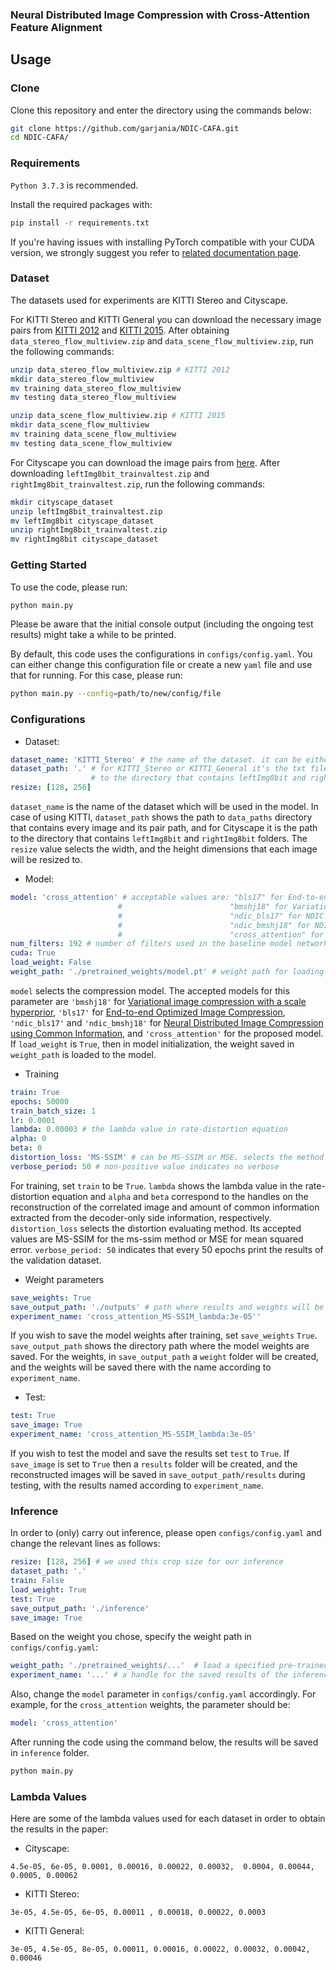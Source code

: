 ### Neural Distributed Image Compression with Cross-Attention Feature Alignment

## Usage
### Clone
Clone this repository and enter the directory using the commands below:
```bash
git clone https://github.com/garjania/NDIC-CAFA.git
cd NDIC-CAFA/
```

### Requirements
`Python 3.7.3` is recommended.

Install the required packages with:
```bash
pip install -r requirements.txt
```
If you're having issues with installing PyTorch compatible with your CUDA version, we strongly suggest you refer to [related documentation page](https://pytorch.org/get-started/previous-versions/).

### Dataset
The datasets used for experiments are KITTI Stereo and Cityscape.

For KITTI Stereo and KITTI General you can download the necessary image pairs from [KITTI 2012](http://www.cvlibs.net/download.php?file=data_stereo_flow_multiview.zip) and [KITTI 2015](http://www.cvlibs.net/download.php?file=data_scene_flow_multiview.zip). After obtaining `data_stereo_flow_multiview.zip` and `data_scene_flow_multiview.zip`, run the following commands:
```bash
unzip data_stereo_flow_multiview.zip # KITTI 2012
mkdir data_stereo_flow_multiview
mv training data_stereo_flow_multiview
mv testing data_stereo_flow_multiview

unzip data_scene_flow_multiview.zip # KITTI 2015
mkdir data_scene_flow_multiview
mv training data_scene_flow_multiview
mv testing data_scene_flow_multiview
```

For Cityscape you can download the image pairs from [here](https://www.cityscapes-dataset.com/downloads/). After downloading `leftImg8bit_trainvaltest.zip` and `rightImg8bit_trainvaltest.zip`, run the following commands:
```bash
mkdir cityscape_dataset
unzip leftImg8bit_trainvaltest.zip
mv leftImg8bit cityscape_dataset
unzip rightImg8bit_trainvaltest.zip
mv rightImg8bit cityscape_dataset
```

### Getting Started
To use the code, please run:
```bash
python main.py
```
Please be aware that the initial console output (including the ongoing test results) might take a while to be printed. 

By default, this code uses the configurations in `configs/config.yaml`. You can either change this configuration file or create a new `yaml` file and use that for running. For this case, please run:
```bash
python main.py --config=path/to/new/config/file
```
### Configurations

- Dataset:
```yaml
dataset_name: 'KITTI_Stereo' # the name of the dataset. it can be either KITTI_Stereo, KITTI_General or Cityscape
dataset_path: '.' # for KITTI_Stereo or KITTI_General it's the txt files containing the real path of the images, and for Cityscape it's the path
                  # to the directory that contains leftImg8bit and rightImg8bit folders
resize: [128, 256]
```

`dataset_name` is the name of the dataset which will be used in the model. In case of using KITTI, `dataset_path` shows the path to `data_paths` directory that contains every image and its pair path, and for Cityscape it is the path to the directory that contains `leftImg8bit` and `rightImg8bit` folders. The `resize` value selects the width, and the height dimensions that each image will be resized to.

- Model:
```yaml
model: 'cross_attention' # acceptable values are: "bls17" for End-to-end Optimized Image Compression by Ballé, et al.,
                        #                        "bmshj18" for Variational image compression with a scale hyperprior by Ballé, et al.,
                        #                        "ndic_bls17" for NDIC model with Balle2017 baseline,
                        #                        "ndic_bmshj18" for NDIC model with Balle2018 baseline, and
                        #                        "cross_attention" for the Cross Attention model with Balle2017 baseline.
num_filters: 192 # number of filters used in the baseline model network
cuda: True
load_weight: False
weight_path: './pretrained_weights/model.pt' # weight path for loading
```

`model` selects the compression model. The accepted models for this parameter are `'bmshj18'` for [Variational image compression with a scale hyperprior](https://arxiv.org/abs/1802.01436), `'bls17'` for [End-to-end Optimized Image Compression](https://arxiv.org/abs/1611.01704), 
`'ndic_bls17'` and `'ndic_bmshj18'` for [Neural Distributed Image Compression using Common Information](https://arxiv.org/abs/2106.11723), and `'cross_attention'` for the proposed model. If `load_weight` is `True`, then in model initialization, the weight saved in `weight_path` is loaded to the model.



- Training
```yaml
train: True
epochs: 50000
train_batch_size: 1
lr: 0.0001
lambda: 0.00003 # the lambda value in rate-distortion equation
alpha: 0
beta: 0
distortion_loss: 'MS-SSIM' # can be MS-SSIM or MSE. selects the method by which the distortion is calculated during training
verbose_period: 50 # non-positive value indicates no verbose
```

For training, set `train` to be `True`. `lambda` shows the lambda value in the rate-distortion equation and `alpha` and `beta` correspond to the handles on the reconstruction of the correlated image and amount of common information extracted from the decoder-only side information, respectively. `distortion_loss` selects the distortion evaluating method. Its accepted values are MS-SSIM for the ms-ssim method or MSE for mean squared error.
`verbose_period: 50` indicates that every 50 epochs print the results of the validation dataset.

- Weight parameters
```yaml
save_weights: True
save_output_path: './outputs' # path where results and weights will be saved
experiment_name: 'cross_attention_MS-SSIM_lambda:3e-05''
```

If you wish to save the model weights after training, set `save_weights` `True`. `save_output_path` shows the directory path where the model weights are saved.
For the weights, in `save_output_path` a `weight` folder will be created, and the weights will be saved there with the name according to `experiment_name`. 

- Test:
```yaml
test: True
save_image: True
experiment_name: 'cross_attention_MS-SSIM_lambda:3e-05'
```

If you wish to test the model and save the results set `test` to `True`. If `save_image` is set to `True` then a `results` folder will be created, and the reconstructed images will be saved in `save_output_path/results` during testing, with the results named according to `experiment_name`.


### Inference 

In order to (only) carry out inference, please open `configs/config.yaml` and change the relevant lines as follows:

```yaml
resize: [128, 256] # we used this crop size for our inference
dataset_path: '.'
train: False
load_weight: True
test: True
save_output_path: './inference' 
save_image: True 
``` 

Based on the weight you chose, specify the weight path in `configs/config.yaml`:

```yaml
weight_path: './pretrained_weights/...'  # load a specified pre-trained weight
experiment_name: '...' # a handle for the saved results of the inference
```

Also, change the `model` parameter in `configs/config.yaml` accordingly.
For example, for the `cross_attention` weights, the parameter should be: 

```yaml
model: 'cross_attention'
```

After running the code using the command below, the results will be saved in `inference` folder.
```bash
python main.py
```

### Lambda Values
Here are some of the lambda values used for each dataset in order to obtain the results in the paper:

- Cityscape:
```
4.5e-05, 6e-05, 0.0001, 0.00016, 0.00022, 0.00032,  0.0004, 0.00044, 0.0005, 0.00062
```

- KITTI Stereo:
```
3e-05, 4.5e-05, 6e-05, 0.00011 , 0.00018, 0.00022, 0.0003
```

- KITTI General:
```
3e-05, 4.5e-05, 8e-05, 0.00011, 0.00016, 0.00022, 0.00032, 0.00042, 0.00046
```
